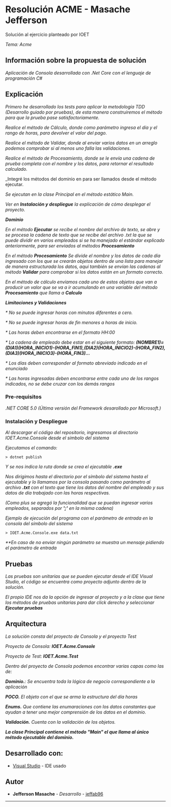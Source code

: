# Resolución ACME - Masache Jefferson

Solución al ejercicio planteado por IOET 

_Tema: Acme_

## Información sobre la propuesta de solución

_Aplicación de Consola desarrollada con .Net Core con el lenguaje de programación C#_

## Explicación

_Primero he desarrollado los tests para aplicar la metodología TDD (Desarrollo guiado por pruebas), de esta manera construiremos el método para que la prueba pase satisfactoriamente._

_Realice el método de Cálculo, donde como parámetro ingresa el día y el rango de horas, para devolver el valor del pago._

_Realice el método de Validar, donde al enviar varios datos en un arreglo podemos comprobar si al menos uno falla las validaciones._

_Realice el método de Procesamiento, donde se le envía una cadena de prueba completa con el nombre y los datos, para retornar el resultado calculado._

_Integré los métodos del dominio en para ser llamados desde el método ejecutar.

_Se ejecutan en la clase Principal en el método estático Main._

_Ver en **Instalación y despliegue** la explicación de cómo desplegar el proyecto._

_**Dominio**_

_En el método **Ejecutar** se recibe el nombre del archivo de texto, se abre y se procesa la cadena de texto que se recibe del archivo .txt la que se puede dividir en varios empleados si se ha manejado el estándar explicado anteriormente, para ser enviados al métodos **Procesamiento**_

_En el método **Procesamiento** Se divide el nombre y los datos de cada día ingresado con los que se crearán objetos dentro de una lista para manejar de manera estructurada los datos, aqui también se envían las cadenas al método **Validar** para comprobar si los datos están en un formato correcto._

_En el método de cálculo envíamos cada uno de estos objetos que van a producir un valor que se va a ir acumulando en una variable del método **Procesamiento** que llama a **Calculo**_

_**Limitaciones y Validaciones**_

_* No se puede ingresar horas con minutos diferentes a cero._

_* No se puede ingresar horas de fin menores a horas de inicio._

_* Las horas deben encontrarse en el formato HH:00_

_* La cadena de empleado debe estar en el siguiente formato: **(NOMBRE1)=(DIA1)(HORA_INICIO1)-(HORA_FIN1),(DIA2)(HORA_INICIO2)-(HORA_FIN2),(DIA3)(HORA_INICIO3)-(HORA_FIN3)...**_

_* Los días deben corresponder al formato abreviado indicado en el enunciado_

_* Las horas ingresadas deben encontrarse entre cada uno de los rangos indicados, no se debe cruzar con los demás rangos_

### Pre-requisitos

_.NET CORE 5.0 (Última versión del Framework desarollado por Microsoft.)_

### Instalación y Despliegue

_Al descargar el código del repositorio, ingresamos al directorio IOET.Acme.Console desde el símbolo del sistema_

_Ejecutamos el comando:_
```
> dotnet publish
```
 _Y se nos indica la ruta donde se crea el ejecutable **.exe**_

_Nos dirigimos hasta el directorio por el símbolo del sistema hasta el ejecutable y lo llamamos por la consola pasando como parámetro al archivo **.txt** con el texto que tiene los datos del nombre del empleado y sus datos de día trabajado con las horas respectivas._

_(Como plus se agregó la funcionalidad que se puedan ingresar varios empleados, separados por **';'** en la misma cadena)_

_Ejemplo de ejecución del programa con el parámetro de entrada en la consola del símbolo del sistema_

```
> IOET.Acme.Console.exe data.txt
```

_**En caso de no enviar ningún parámetro se muestra un mensaje pidiendo el parámetro de entrada_


## Pruebas 

_Las pruebas son unitarias que se pueden ejecutar desde el IDE Visual Studio, el código se encuentra como proyecto adjunto dentro de la solución._

_El propio IDE nos da la opción de ingresar al proyecto y a la clase que tiene los métodos de pruebas unitarias para dar click derecho y seleccionar **Ejecutar pruebas**_

## Arquitectura

_La solución consta del proyecto de Consola y el proyecto Test_

_Proyecto de Consola: **IOET.Acme.Console**_

_Proyecto de Test: **IOET.Acme.Test**_

_Dentro del proyecto de Consola podemos encontrar varias capas como las de:_

_**Dominio.**: Se encuentra toda la lógica de negocio correspondiente a la aplicación_

_**POCO.** El objeto con el que se arma la estructura del día horas_

_**Enums.** Que contiene las enumaraciones con los datos constantes que ayudan a tener una mejor comprensión de los datos en el dominio._

_**Validación.** Cuenta con la validación de los objetos._

_**La clase Principal contiene el método "Main" el que llama al único método ejecutable del dominio.**_


## Desarrollado con:

* [Visual Studio](https://visualstudio.microsoft.com/es/) - IDE usado


## Autor 

* **Jefferson Masache** - *Desarrollo* - [jeffab96](https://github.com/jeffab96/)


---
